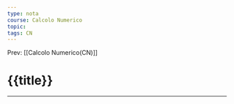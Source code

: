 ```yaml
---
type: nota
course: Calcolo Numerico
topic: 
tags: CN
---
```


Prev: [[Calcolo Numerico(CN)]]

# {{title}}
---